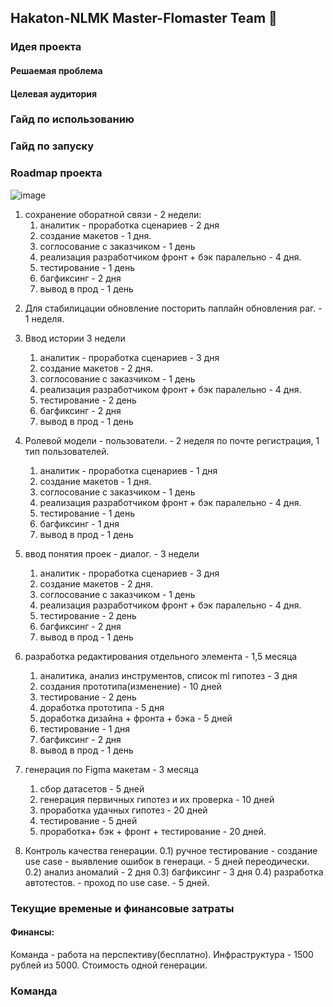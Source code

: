 ## Hakaton-NLMK Master-Flomaster Team 👋

### Идея проекта
#### Решаемая проблема
#### Целевая аудитория
### Гайд по использованию
### Гайд по запуску 
### Roadmap проекта
![image](https://github.com/user-attachments/assets/6f46804b-bcd6-4e0a-b98c-6c86c96efbca)
1. сохранение оборатной связи - 2 недели:
	1) аналитик - проработка сценариев - 2 дня
	2) создание макетов - 1 дня.
	3) соглосование с заказчиком - 1 день
	4) реализация  разработчиком фронт + бэк паралельно - 4 дня.
	5) тестирование - 1 день
	6) багфиксинг - 2 дня
	7) вывод в прод - 1 день
2) Для стабилицации обновление посторить паплайн обновления раг. -  1 неделя.
3) Ввод истории 3 недели
	1) аналитик - проработка сценариев - 3 дня
	2) создание макетов - 2 дня.
	3) соглосование с заказчиком - 1 день
	4) реализация  разработчиком фронт + бэк паралельно - 4 дня.
	5) тестирование - 2 день
	6) багфиксинг - 2 дня
	7) вывод в прод - 1 день
4) Ролевой модели - пользователи. - 2 неделя по почте регистрация, 1 тип пользователей.
	1) аналитик - проработка сценариев - 1 дня
	2) создание макетов - 1 дня.
	3) соглосование с заказчиком - 1 день
	4) реализация  разработчиком фронт + бэк паралельно - 4 дня.
	5) тестирование - 1 день
	6) багфиксинг - 1 дня
	7) вывод в прод - 1 день
5) ввод понятия проек - диалог. - 3 недели
	1) аналитик - проработка сценариев - 3 дня
	2) создание макетов - 2 дня.
	3) соглосование с заказчиком - 1 день
	4) реализация  разработчиком фронт + бэк паралельно - 4 дня.
	5) тестирование - 2 день
	6) багфиксинг - 2 дня
	7) вывод в прод - 1 день
6) разработка редактирования отдельного элемента - 1,5 месяца
	1) аналитика, анализ инструментов, список ml гипотез - 3 дня 
	2) создания прототипа(изменение) - 10 дней
	3) тестирование - 2 день
	4) доработка прототипа - 5 дня
	5) доработка дизайна + фронта + бэка - 5 дней
	6) тестирование - 1 дня
	7) багфиксинг - 2 дня
	8) вывод в прод - 1 день
7) генерация по Figma макетам - 3 месяца
	1) сбор датасетов - 5 дней
	1) генерация первичных гипотез и их проверка - 10 дней 
	2) проработка удачных гипотез - 20 дней
	3) тестирование - 5 дней
	4) проработка+ бэк + фронт + тестирование - 20 дней.

0) Контроль качества генерации.
0.1) ручное тестирование - создание use case - выявление ошибок в генераци. - 5 дней переодически. 
0.2) анализ аномалий - 2 дня
0.3) багфиксинг - 3 дня
0.4) разработка автотестов. - проход по use case. - 5 дней.
### Текущие временые и финансовые затраты 
#### Финансы:
Команда - работа на перспективу(бесплатно).
Инфраструктура - 1500 рублей из 5000.
Стоимость одной генерации.
### Команда



<!--

**Here are some ideas to get you started:**

🙋‍♀️ A short introduction - what is your organization all about?
🌈 Contribution guidelines - how can the community get involved?
👩‍💻 Useful resources - where can the community find your docs? Is there anything else the community should know?
🍿 Fun facts - what does your team eat for breakfast?
🧙 Remember, you can do mighty things with the power of [Markdown](https://docs.github.com/github/writing-on-github/getting-started-with-writing-and-formatting-on-github/basic-writing-and-formatting-syntax)
-->

